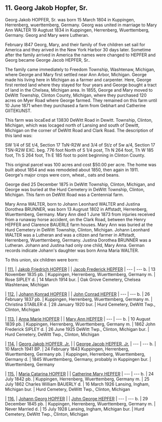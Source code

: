 ## 11. Georg Jakob Hopfer, Sr.

Georg Jakob HOPFER, Sr. was born 15 March 1804 in Kuppingen, Herrenberg, wuerttemberg, Germany. Georg was united in marriage to Mary Ann WALTER 19 Augtust 1834 in Kuppingen, Herrenberg, Wuerttemberg, Germany. Georg and Mary were Lutheran. 

February l847 Georg, Mary, and their family of five children set sail for America and they arived in the New York Harbor 30 days later. Sometime after the family arrived in America the names were changed to HEPFER and Georg became George Jacob HEPFER, Sr.. 

The family came immediately to Freedom Township, Washtenaw, Michigan, where George and Mary first settled near Ann Arbor, Michigan. George made his living here in Michigan as a farmer and carpenter. Here, George first rented land where they stayed for four years and George bought a tract of land in the Chelsea, Michigan area. In 1855, George and Mary moved to DeWitt Township, Clinton County, Michigan, where they purchased 120 acres on Myer Road where George farmed. They remained on this farm until 10 June 1871 when they purchased a farm from Gebhart and Catherine GIITEKUNST. 

This farm was locaEed at 13830 DeWitt Road in Dewitt. Township, Clinton, Michigan, which was locaged north of Lansing and south of Dewitt, Michigan on the corner of DeWitt Road and Clark Road. The description of this land was:

SW 1/4 of SE t/4, Section 17 TsN-R2W and 3/4 of St/z of Sw a/4, Section 17 T5N-R2W EXC. beg. 776 foot North of S 1/4 post, Th N 264 foot, Th W 185 foot, Th S 264 foot, Th E 185 foot to point beginning in Clinton County. 

This original parcel was 100 acres and cost $50.00 per acre. The home was built about 1854 and was remodeled about 1850, then again in 1911. George's major crops were corn, wheat., oats and beans. 

George died 25 December 1875 in DeWitt Township, Clinton, Michigan, and George was buried at the Hurd Cemetery in DeWitt Township, Clinton, Michigan. This farm on DeWitt Road was a Centennial farm.

Mary Anna WALTER, born to Johann Leonhard WALTER and Justina Dorothea BRUNNER, was born 13 Augrust 1802 in Affstadt, Herrenberg, Wuerttemberg, Germany. Mary Ann died 1 June 1873 from injuries received from a runaway horse accident, on the Clark Road, between the Henry HEPFER and Clarence BAUERLE farm houses. Mary Ann was buried at the Hurd Cemetery in DeWitt Township, Clinton, Michigan. Johann Leonhard WALTER was a Lutheran and was a citizen and farmer in Affstadt, Herrenberg, Wuertternberg, Germany. Justina Dorothea BRUNNER was a Lutheran. Johann and Justina had only one child, Mary Anna. German records indicate Johann's daughter was born Anna Maria WALTER.

To this union, six children were born:

| [111.](111) | [Jakob Friedrich HOPFER](111)
|      | [Jacob Frederick HEPFER](111)
| --- | ---
b. | 13 November 1835
pb. | Kuppingen, Herrenberg, Wuerttemberg, Germany
m. | Rose SIPLEY
d. | 14 March 1914
bur. | Oak Grove Cemetery, Chelsea Washtenaw, Michigan


| [112.](112) | [Johann Konrad HOPFER](112)
|      | [John Conrad HEPFER](112)
| --- | ---
b. | 26 February 1837
pb. | Kuppingen, Herrenberg, Wuerttemberg, Germany
m. | Christina STABLER
d. | 28 January 1920
bur. | Hurd Cemetery, DeWitt Twp., Clinton, Michigan

| [113.](113) | [Anna Marie HOPFER](113)
|      | [Mary Ann HEPFER](113)
| --- | ---
b. | 10 August 1839
pb. | Kuppingen, Herrenberg, Wuerttemberg, Germany
m. | 1862 John Frederick SIPLEY
d. | 26 June 1925 DeWitt Twp., Clinton, Michigan
bur. | Hurd Cemetery, DeWitt Twp., Clinton, Michigan

| [114.](114) | [Georg Jakob HOPFER, Jr.](114)
|      | [George Jacob HEPFER, Jr.](114)
| --- | ---
b. | 10 March 1941
BP. | 24 February 1843 Kuppingen, Herrenberg, Wuerttemberg, Germany
pb. | Kuppingen, Herrenberg, Wuerttemberg, Germany
d. | 1845 Wuerttemberg, Germany, probably in Kuppingen
bur. | Wuerttemberg, Germany


| [115.](115) | [Maria Catarina HOPFER](115)
|      | [Catherine Mary HEPFER](115)
| --- | ---
b. | 24 July 1842
pb. | Kuppingen, Herrenberg, Wuerttemberg, Germany
m. | 25 July 1862 Charles William BAUERLY
d. | 16 March 1926 Lansing, Ingham, Michigan
bur. | Hurd Cemetery, DeWitt Twp., Clinton, Michigan

| [116.](116) | [Johann Georg HOPFER](116)
|      | [John George HEPFER](116)
| --- | ---
b. | 29 December 1845
pb. | Kuppingen, Herrenberg, Wuerttemberg, Germany
m. | Never Married
d. | 15 July 1928 Lansing, Ingham, Michigan
bur. | Hurd Cemetery, DeWitt Twp., Clinton, Michigan
